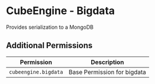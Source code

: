 # CubeEngine - Bigdata
Provides serialization to a MongoDB
## Additional Permissions

| Permission | Description |
| --- | --- |
| `cubeengine.bigdata` | Base Permission for bigdata |